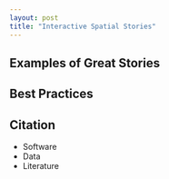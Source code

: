 ```yaml
---
layout: post
title: "Interactive Spatial Stories"
---
```


## Examples of Great Stories

## Best Practices

## Citation

- Software
- Data
- Literature

